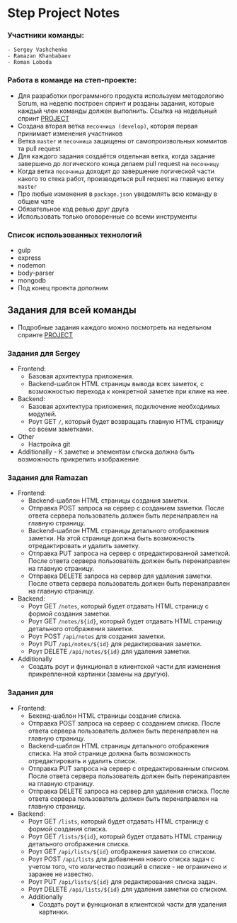 # Step Project Notes
### Участники команды:
    - Sergey Vashchenko
    - Ramazan Khanbabaev
    - Roman Loboda
### Работа в команде на степ-проекте:
  - Для разработки программного продукта используем методологию Scrum, на неделю построен спринт и розданы задания, которые каждый член команды должен выполнить. Ссылка на недельный спринт [PROJECT](https://github.com/vashenko49/step-project-notes/projects/1)
  - Создана вторая ветка `песочница (develop)`, которая первая принимает изменения участников
  - Ветка `master` и `песочница` защищены от самопроизвольных коммитов та pull request
  - Для каждого задания создаётся отдельная ветка, когда задание завершено до логического конца делаем pull request на `песочницу`
  - Когда ветка `песочница` доходит до завершение логической части какого то стека работ, производиться pull request на главную ветку `master`
  - Про любые изменения в `package.json` уведомлять всю команду в общем чате
  - Обязательное код ревью друг друга
  - Использовать только оговоренные со всеми инструменты

### Список использованных технологий
  - gulp
  - express
  - nodemon
  - body-parser
  - mongodb
  - Под конец проекта дополним
  
## Задания для всей команды
 - Подробные задания каждого можно посмотреть на недельном спринте [PROJECT](https://github.com/vashenko49/step-project-notes/projects/1)

### Задания для Sergey
  - Frontend:
    - Базовая архитектура приложения.
    - Backend-шаблон HTML страницы вывода всех заметок, с возможностью перехода к конкретной заметке при клике на нее. 
  - Backend:
    - Базовая архитектура приложения, подключение необходимых модулей.
    - Роут GET `/`, который будет возвращать главную HTML страницу со всеми заметками.
  - Other
    - Настройка git
   - Additionally
    -  К заметке и элементам списка должна быть возможность прикрепить изображение
### Задания для Ramazan
  - Frontend:
    - Backend-шаблон HTML страницы создания заметки.
    - Отправка POST запроса на сервер с созданием заметки. После ответа сервера пользователь должен быть перенаправлен на главную страницу.
    - Backend-шаблон HTML страницы детального отображения заметки. На этой странице должна быть возможность отредактировать и удалить заметку.
    - Отправка PUT запроса на сервер с отредактированной заметкой. После ответа сервера пользователь должен быть перенаправлен на главную страницу.
    - Отправка DELETE запроса на сервер для удаления заметки. После ответа сервера пользователь должен быть перенаправлен на главную страницу.
  - Backend:
    - Роут GET `/notes`, который будет отдавать HTML страницу с формой создания заметки.
    - Роут GET `/notes/${id}`, который будет отдавать HTML страницу детального отображения заметки.
    - Роут POST `/api/notes` для создания заметки.
    - Роут PUT `/api/notes/${id}` для редактирования заметки.
    - Роут DELETE `/api/notes/${id}` для удаления заметки.
   - Additionally 
     - Создать роут и функционал в клиентской части для изменения прикрепленной картинки (замены на другую).
### Задания для 
 - Frontend:
   - Бекенд-шаблон HTML страницы создания списка.
   - Отправка POST запроса на сервер с созданием списка. После ответа сервера пользователь должен быть перенаправлен на главную страницу.
   - Backend-шаблон HTML страницы детального отображения списка. На этой странице должна быть возможность отредактировать и удалить список.
   - Отправка PUT запроса на сервер с отредактированным списком. После ответа сервера пользователь должен быть перенаправлен на главную страницу.
   - Отправка DELETE запроса на сервер для удаления списка. После ответа сервера пользователь должен быть перенаправлен на главную страницу.
 - Backend:
   - Роут GET `/lists`, который будет отдавать HTML страницу с формой создания списка.
   - Роут GET `/lists/${id}`, который будет отдавать HTML страницу детального отображения списка.
   - Роут GET `/api/lists/${id}` отображения заметки со списком.
   - Роут POST `/api/lists` для добавления нового списка задач с учетом того, что количество позиций в списке - не ограничено и заранее не известно.
   - Роут PUT `/api/lists/${id}` для редактирования списка задач.
   - Роут DELETE `/api/lists/${id}` для удаления заметки со списком.
   - Additionally 
     - Создать роут и функционал в клиентской части для удаления картинки.
